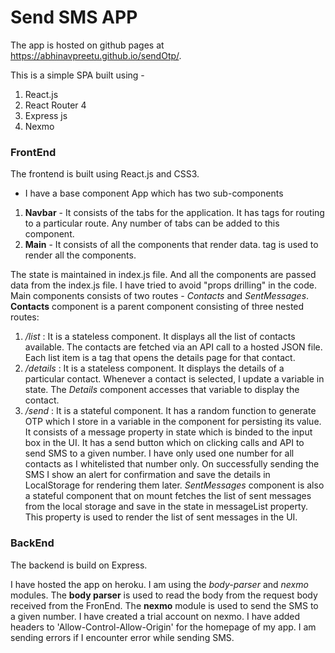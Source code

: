 # Send SMS APP #

The app is hosted on github pages at https://abhinavpreetu.github.io/sendOtp/.

This is a simple SPA built using - 
1. React.js
2. React Router 4
2. Express js
4. Nexmo

### FrontEnd ###
The frontend is built using React.js and CSS3.

* I have a base component App which has two sub-components
1. **Navbar** - It consists of the tabs for the application. It has <Link> tags for routing to a particular route.
    Any number of tabs can be added to this component.
2. **Main** - It consists of all the components that render data. <Route> tag is used to render all the components.

The state is maintained in index.js file. And all the components are passed data from the index.js file. I have tried to avoid "props drilling"
in the code.
Main components consists of two routes - _Contacts_ and _SentMessages_.
**Contacts** component is a parent component consisting of three nested routes:
1. _/list_ : It is a stateless component. It displays all the list of contacts available. The contacts are fetched via an API call to a hosted JSON file.
             Each list item is a <Link> tag that opens the details page for that contact.
2. _/details_ : It is a stateless component. It displays the details of a particular contact. Whenever a contact is selected, I update a variable in state. The _Details_ 
                component accesses that variable to display the contact.
3. _/send_ : It is a stateful component. It has a random function to generate OTP which I store in a variable in the component for persisting its
             value. It consists of a message property in state which is binded to the input box in the UI. It has a send button which on 
             clicking calls and API to send SMS to a given number. I have only used one number for all contacts as I whitelisted that number only.
             On successfully sending the SMS I show an alert for confirmation and save the details in LocalStorage for rendering them later.
*SentMessages* component is also a stateful component that on mount fetches the list of sent messages from the local storage and save in the
state in messageList property. This property is used to render the list of sent messages in the UI.

### BackEnd ###
The backend is build on Express.

I have hosted the app on heroku. I am using the _body-parser_ and _nexmo_ modules. The **body parser** is used to read the body from the request
body received from the FronEnd. The **nexmo** module is used to send the SMS to a given number. I have created a trial account on nexmo.
I have added headers to 'Allow-Control-Allow-Origin' for the homepage of my app. I am sending errors if I encounter error while sending
SMS.
